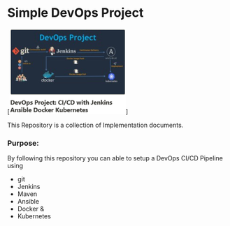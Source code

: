 # Simple DevOps Project

[![Image](https://github.com/dounmogni/Simple-DevOps-Project/blob/master/Devops_course.PNG "Devops Project - CI/CD with Jenkins Ansible Docker Kubernetes ")]

This Repository is a collection of Implementation documents. 

### Purpose:
By following this repository you can able to setup a DevOps CI/CD Pipeline using
- git
- Jenkins
- Maven
- Ansible
- Docker &
- Kubernetes

